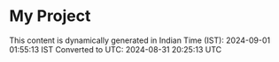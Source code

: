 # My Project

This content is dynamically generated in Indian Time (IST): 2024-09-01 01:55:13 IST
Converted to UTC: 2024-08-31 20:25:13 UTC
